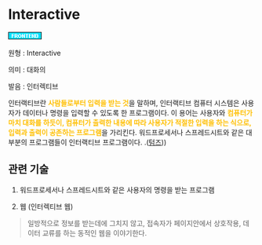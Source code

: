 <d-title>

# Interactive

</d-title>

<d-label>

<d-inner>

![Frontend](../2TAT1C/Label_Frontend.png)

</d-inner>

</d-label>

<d-origin>

원형 : Interactive

</d-origin>

<d-mean>

의미  : 대화의

</d-mean>

<d-pronunciation>

발음 : 인터렉티브

</d-pronunciation>

<d-content>

인터랙티브란 <span style="color:#FFBF00; font-weight:bold;">사람들로부터 입력을 받는 것</span>을 말하며, 인터랙티브 컴퓨터 시스템은 사용자가 데이터나 명령을 입력할 수 있도록 한 프로그램이다. 이 용어는 사용자와 <span style="color:#FFBF00; font-weight:bold;">컴퓨터가 마치 대화를 하듯이, 컴퓨터가 출력한 내용에 따라 사용자가 적절한 입력을 하는 식으로, 입력과 출력이 공존하는 프로그램</span>을 가리킨다. 워드프로세서나 스프레드시트와 같은 대부분의 프로그램들이 인터랙티브 프로그램이다.
.([텀즈](http://www.terms.co.kr/interactive.htm)))

</d-content>

<d-relation>

## 관련 기술

<d-inner>

1. 워드프로세서나 스프레드시트와 같은 사용자의 명령을 받는 프로그램

</d-inner>

<d-inner>

2. 웹 (인터렉티브 웹)
>  일방적으로 정보를 받는데에 그치지 않고, 접속자가 페이지안에서 상호작용, 데이터 교류를 하는 동적인 웹을 이야기한다.

</d-inner>

</d-relation>


